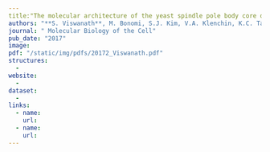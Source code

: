 ```yaml
---
title:"The molecular architecture of the yeast spindle pole body core determined by Bayesian integrative modeling."
authors: "**S. Viswanath**, M. Bonomi, S.J. Kim, V.A. Klenchin, K.C. Taylor, K.C. Yabut, N.T. Umbreit, H.A. Van Epps, J. Meehl, M.H. Jones, D. Russel, J.A. Velazquez-Muriel, M. Winey, I. Rayment, T.N. Davis, A. Sali, E.G. Muller"
journal: " Molecular Biology of the Cell"
pub_date: "2017"
image: 
pdf: "/static/img/pdfs/20172_Viswanath.pdf" 
structures:
  - 
website:
  - 
dataset:
  - 
links:
  - name: 
    url: 
  - name: 
    url: 
---
```

